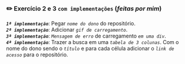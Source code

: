 ### :pencil2: Exercício 2 e 3 `com implementações` (*feitas por mim*)

***`1ª implementação`***: Pegar *`nome do dono`* do repositório.  
***`2ª implementação`***: Adicionar *`gif de carregamento`*.  
***`3ª implementação`***: *`Mensagem de erro`* de carregamento *`em uma div`*.  
***`4ª implementação`***: Trazer a busca em uma *`tabela de 3 colunas`*. Com o nome do dono sendo o *`título`* e para cada célula adicionar o *`link de acesso`* para o repositório.